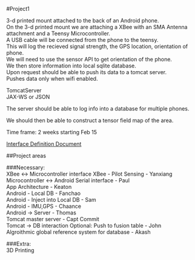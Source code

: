 #Project1 

3-d printed mount attached to the back of an Android phone.  
On the 3-d printed mount we are attaching a XBee with an SMA Antenna attachment and a Teensy Microcontroller.  
A USB cable will be connected from the phone to the teensy.  
This will log the recieved signal strength, the GPS location, orientation of phone.  
We will need to use the sensor API to get orientation of the phone.  
We then store information into local sqlite database.  
Upon request should be able to push its data to a tomcat server.  
Pushes data only when wifi enabled.  

TomcatServer  
JAX-WS or JSON
  
The server should be able to log info into a database for multiple phones.  

We should then be able to construct a tensor field map of the area.  


Time frame: 2 weeks starting Feb 15  

[Interface Definition Document](https://github.com/CourseReps/ECEN489-Spring2016/Project1/interfaces.md)

##Project areas  

###Necessary:  
XBee <-> Microcontroller interface XBee - Pilot Sensing - Yanxiang  
Microcontroller <-> Android Serial interface - Paul  
App Architecture - Keaton  
Android - Local DB - Fanchao  
Android - Inject into Local DB - Sam    
Android - IMU,GPS - Chaance  
Android -> Server - Thomas  
Tomcat master server  - Capt Commit  
Tomcat -> DB interaction Optional: Push to fusion table - John  
Algroithmic global reference system for database - Akash  

###Extra:  
3D Printing
